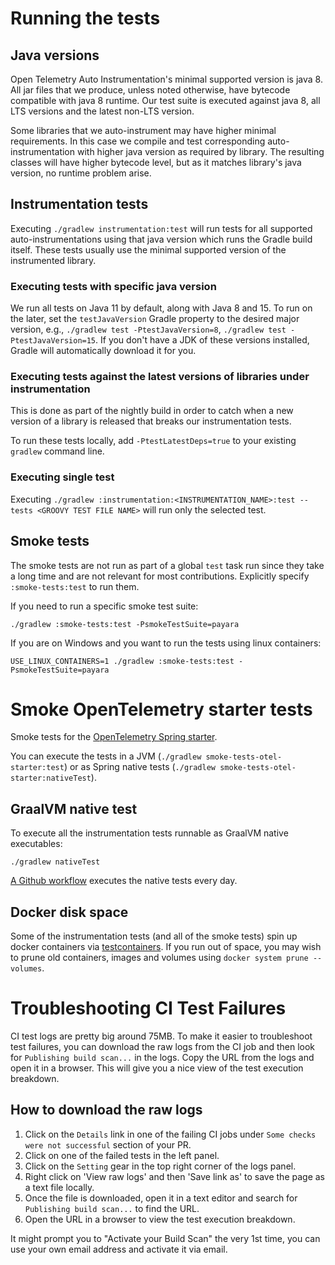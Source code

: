# Running the tests

## Java versions

Open Telemetry Auto Instrumentation's minimal supported version is java 8.
All jar files that we produce, unless noted otherwise, have bytecode
compatible with java 8 runtime. Our test suite is executed against
java 8, all LTS versions and the latest non-LTS version.

Some libraries that we auto-instrument may have higher minimal requirements.
In this case we compile and test corresponding auto-instrumentation with
higher java version as required by library. The resulting classes will have
higher bytecode level, but as it matches library's java version, no runtime
problem arise.

## Instrumentation tests

Executing `./gradlew instrumentation:test` will run tests for all supported
auto-instrumentations using that java version which runs the Gradle build
itself. These tests usually use the minimal supported version of the
instrumented library.

### Executing tests with specific java version

We run all tests on Java 11 by default, along with Java 8 and 15. To run on the later, set the
`testJavaVersion` Gradle property to the desired major version, e.g., `./gradlew test -PtestJavaVersion=8`,
`./gradlew test -PtestJavaVersion=15`. If you don't have a JDK of these versions
installed, Gradle will automatically download it for you.

### Executing tests against the latest versions of libraries under instrumentation

This is done as part of the nightly build in order to catch when a new version of a library is
released that breaks our instrumentation tests.

To run these tests locally, add `-PtestLatestDeps=true` to your existing `gradlew` command line.

### Executing single test

Executing `./gradlew :instrumentation:<INSTRUMENTATION_NAME>:test --tests <GROOVY TEST FILE NAME>` will run only the selected test.

## Smoke tests

The smoke tests are not run as part of a global `test` task run since they take a long time and are
not relevant for most contributions. Explicitly specify `:smoke-tests:test` to run them.

If you need to run a specific smoke test suite:

```
./gradlew :smoke-tests:test -PsmokeTestSuite=payara
```

If you are on Windows and you want to run the tests using linux containers:

```
USE_LINUX_CONTAINERS=1 ./gradlew :smoke-tests:test -PsmokeTestSuite=payara
```

# Smoke OpenTelemetry starter tests

Smoke tests for the [OpenTelemetry Spring starter](../../instrumentation/spring/starters/spring-boot-starter/README.md).

You can execute the tests in a JVM (`./gradlew smoke-tests-otel-starter:test`) or as Spring native tests (`./gradlew smoke-tests-otel-starter:nativeTest`).

## GraalVM native test

To execute all the instrumentation tests runnable as GraalVM native executables:

```
./gradlew nativeTest
```

[A Github workflow](../../.github/workflows/native-tests-daily.yml) executes the native tests every day.

## Docker disk space

Some of the instrumentation tests (and all of the smoke tests) spin up docker containers via
[testcontainers](https://www.testcontainers.org/). If you run out of space, you may wish to prune
old containers, images and volumes using `docker system prune --volumes`.

# Troubleshooting CI Test Failures

CI test logs are pretty big around 75MB. To make it easier to troubleshoot test failures, you can download the raw logs from the CI job and then look for
`Publishing build scan...` in the logs. Copy the URL from the logs and open it in a browser. This will give you a nice view of the test execution breakdown.

## How to download the raw logs

1. Click on the `Details` link in one of the failing CI jobs under `Some checks were not successful` section of your PR.
2. Click on one of the failed tests in the left panel.
3. Click on the `Setting` gear in the top right corner of the logs panel.
4. Right click on 'View raw logs' and then 'Save link as' to save the page as a text file locally.
5. Once the file is downloaded, open it in a text editor and search for `Publishing build scan...` to find the URL.
6. Open the URL in a browser to view the test execution breakdown.

It might prompt you to "Activate your Build Scan" the very 1st time, you can use your own email address and activate it via email.
